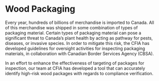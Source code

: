 # Wood Packaging

Every year, hundreds of billions of merchandise is imported to Canada.  All of this merchandise was shipped in some combination of types of packaging material. Certain types of packaging material can pose a significant threat to Canada’s plant health by acting as pathway for pests, diseases, or invasive species.  In order to mitigate this risk, the CFIA has developed guidelines for oversight activities for inspecting packaging materials, in collaboration with Canadian Border Services Agency (CBSA).


In an effort to enhance the effectiveness of targeting of packages for inspection, our team at CFIA has developed a tool that  can accurately identify high-risk wood packages with regards to compliance verification.

